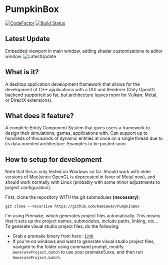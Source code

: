 # PumpkinBox         

[![CodeFactor](https://www.codefactor.io/repository/github/ramiawar/pumpkinbox/badge)](https://www.codefactor.io/repository/github/ramiawar/pumpkinbox)
[![Build Status](https://travis-ci.org/RamiAwar/PumpkinBox.svg?branch=master)](https://travis-ci.org/RamiAwar/PumpkinBox)

## Latest Update
Embedded viewport in main window, adding shader customizations to editor window.
![LatestUpdate](https://github.com/RamiAwar/PumpkinBox/blob/master/docs/viewport_update.JPG?raw=true)

## What is it?
A desktop application development framework that allows for the development of C++ applications with a GUI and Renderer (Only OpenGL backend supported so far, but architecture leaves room for Vulkan, Metal, or DirectX extensions).

## What does it feature?
A complete Entity Component System that gives users a framework to design their simulations, games, applications with. Can support up to hundreds of thousands of dynamic entities at once on a single thread due to its data oriented architecture. Examples to be posted soon.

## How to setup for development
Note that this is only tested on Windows so far. Should work with older versions of Mac(since OpenGL is deprecated in favor of Metal now), and should work normally with Linux (probably with some minor adjustments to project configuration).

First, clone the repository *WITH* the git submodules **(necessary)**:

```git clone --recursive https://github.com/RamiAwar/PumpkinBox```

I'm using Premake, which generates project files automatically. This means that it sets up the project names, submodules, include paths, linking, etc... To generate visual studio project files, do the following:

- Grab a premake binary from here : [Link](https://premake.github.io/download.html)
- If you're on windows and want to generate visual studio project files, navigate to the folder using command prompt, modify `GenerateProject.batch` to use your premake5.exe, and then run `GenerateProject.batch`.


